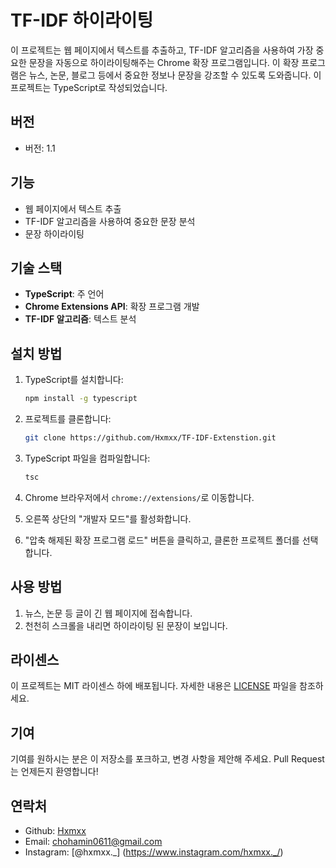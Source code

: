 # TF-IDF 하이라이팅

이 프로젝트는 웹 페이지에서 텍스트를 추출하고, TF-IDF 알고리즘을 사용하여 가장 중요한 문장을 자동으로 하이라이팅해주는 Chrome 확장 프로그램입니다. 이 확장 프로그램은 뉴스, 논문, 블로그 등에서 중요한 정보나 문장을 강조할 수 있도록 도와줍니다. 이 프로젝트는 TypeScript로 작성되었습니다.

## 버전
- 버전: 1.1

## 기능

- 웹 페이지에서 텍스트 추출
- TF-IDF 알고리즘을 사용하여 중요한 문장 분석
- 문장 하이라이팅

## 기술 스택
- **TypeScript**: 주 언어
- **Chrome Extensions API**: 확장 프로그램 개발
- **TF-IDF 알고리즘**: 텍스트 분석

## 설치 방법

1. TypeScript를 설치합니다:
   ```bash
   npm install -g typescript
   ```

2. 프로젝트를 클론합니다:
   ```bash
   git clone https://github.com/Hxmxx/TF-IDF-Extenstion.git
   ```

3. TypeScript 파일을 컴파일합니다:
   ```bash
   tsc
   ```

4. Chrome 브라우저에서 `chrome://extensions/`로 이동합니다.

5. 오른쪽 상단의 "개발자 모드"를 활성화합니다.

6. "압축 해제된 확장 프로그램 로드" 버튼을 클릭하고, 클론한 프로젝트 폴더를 선택합니다.

## 사용 방법
1. 뉴스, 논문 등 글이 긴 웹 페이지에 접속합니다.
2. 천천히 스크롤을 내리면 하이라이팅 된 문장이 보입니다.

## 라이센스

이 프로젝트는 MIT 라이센스 하에 배포됩니다. 자세한 내용은 [LICENSE](LICENSE) 파일을 참조하세요.

## 기여

기여를 원하시는 분은 이 저장소를 포크하고, 변경 사항을 제안해 주세요. Pull Request는 언제든지 환영합니다!

## 연락처

- Github: [Hxmxx](https://github.com/Hxmxx)
- Email: chohamin0611@gmail.com
- Instagram: [@hxmxx._] (https://www.instagram.com/hxmxx._/)